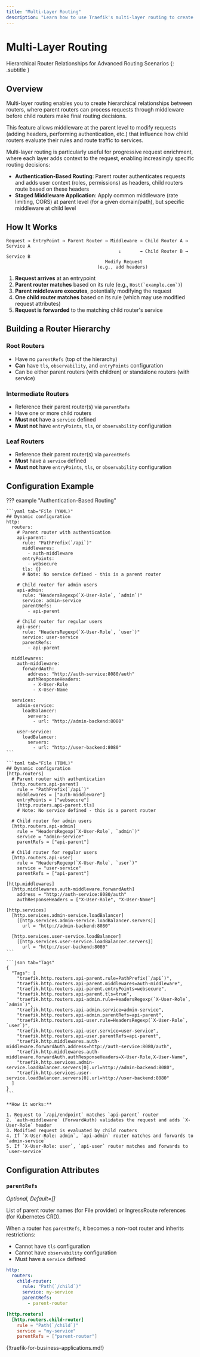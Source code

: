 ```yaml
---
title: "Multi-Layer Routing"
description: "Learn how to use Traefik's multi-layer routing to create hierarchical router relationships where parent routers can apply middleware before child routers make routing decisions."
---
```


# Multi-Layer Routing

Hierarchical Router Relationships for Advanced Routing Scenarios
{: .subtitle }

## Overview

Multi-layer routing enables you to create hierarchical relationships between routers,
where parent routers can process requests through middleware before child routers make final routing decisions.

This feature allows middleware at the parent level to modify requests (adding headers, performing authentication, etc.) that influence how child routers evaluate their rules and route traffic to services.

Multi-layer routing is particularly useful for progressive request enrichment, where each layer adds context to the request, enabling increasingly specific routing decisions:

- **Authentication-Based Routing**: Parent router authenticates requests and adds user context (roles, permissions) as headers, child routers route based on these headers
- **Staged Middleware Application**: Apply common middleware (rate limiting, CORS) at parent level (for a given domain/path), but specific middleware at child level

## How It Works

```
Request → EntryPoint → Parent Router → Middleware → Child Router A → Service A
                                          ↓       → Child Router B → Service B
                                     Modify Request
                                  (e.g., add headers)
```

1. **Request arrives** at an entrypoint
2. **Parent router matches** based on its rule (e.g., ```Host(`example.com`)```)
3. **Parent middleware executes**, potentially modifying the request
4. **One child router matches** based on its rule (which may use modified request attributes)
5. **Request is forwarded** to the matching child router's service

## Building a Router Hierarchy

### Root Routers

- Have no `parentRefs` (top of the hierarchy)
- **Can** have `tls`, `observability`, and `entryPoints` configuration
- Can be either parent routers (with children) or standalone routers (with service)

### Intermediate Routers

- Reference their parent router(s) via `parentRefs`
- Have one or more child routers
- **Must not** have a `service` defined
- **Must not** have `entryPoints`, `tls`, or `observability` configuration

### Leaf Routers

- Reference their parent router(s) via `parentRefs`
- **Must** have a `service` defined
- **Must not** have `entryPoints`, `tls`, or `observability` configuration

## Configuration Example

??? example "Authentication-Based Routing"

    ```yaml tab="File (YAML)"
    ## Dynamic configuration
    http:
      routers:
        # Parent router with authentication
        api-parent:
          rule: "PathPrefix(`/api`)"
          middlewares:
            - auth-middleware
          entryPoints:
            - websecure
          tls: {}
          # Note: No service defined - this is a parent router

        # Child router for admin users
        api-admin:
          rule: "HeadersRegexp(`X-User-Role`, `admin`)"
          service: admin-service
          parentRefs:
            - api-parent

        # Child router for regular users
        api-user:
          rule: "HeadersRegexp(`X-User-Role`, `user`)"
          service: user-service
          parentRefs:
            - api-parent

      middlewares:
        auth-middleware:
          forwardAuth:
            address: "http://auth-service:8080/auth"
            authResponseHeaders:
              - X-User-Role
              - X-User-Name

      services:
        admin-service:
          loadBalancer:
            servers:
              - url: "http://admin-backend:8080"

        user-service:
          loadBalancer:
            servers:
              - url: "http://user-backend:8080"
    ```

    ```toml tab="File (TOML)"
    ## Dynamic configuration
    [http.routers]
      # Parent router with authentication
      [http.routers.api-parent]
        rule = "PathPrefix(`/api`)"
        middlewares = ["auth-middleware"]
        entryPoints = ["websecure"]
        [http.routers.api-parent.tls]
        # Note: No service defined - this is a parent router

      # Child router for admin users
      [http.routers.api-admin]
        rule = "HeadersRegexp(`X-User-Role`, `admin`)"
        service = "admin-service"
        parentRefs = ["api-parent"]

      # Child router for regular users
      [http.routers.api-user]
        rule = "HeadersRegexp(`X-User-Role`, `user`)"
        service = "user-service"
        parentRefs = ["api-parent"]

    [http.middlewares]
      [http.middlewares.auth-middleware.forwardAuth]
        address = "http://auth-service:8080/auth"
        authResponseHeaders = ["X-User-Role", "X-User-Name"]

    [http.services]
      [http.services.admin-service.loadBalancer]
        [[http.services.admin-service.loadBalancer.servers]]
          url = "http://admin-backend:8080"

      [http.services.user-service.loadBalancer]
        [[http.services.user-service.loadBalancer.servers]]
          url = "http://user-backend:8080"
    ```

    ```json tab="Tags"
    {
      "Tags": [
        "traefik.http.routers.api-parent.rule=PathPrefix(`/api`)",
        "traefik.http.routers.api-parent.middlewares=auth-middleware",
        "traefik.http.routers.api-parent.entryPoints=websecure",
        "traefik.http.routers.api-parent.tls=true",
        "traefik.http.routers.api-admin.rule=HeadersRegexp(`X-User-Role`, `admin`)",
        "traefik.http.routers.api-admin.service=admin-service",
        "traefik.http.routers.api-admin.parentRefs=api-parent",
        "traefik.http.routers.api-user.rule=HeadersRegexp(`X-User-Role`, `user`)",
        "traefik.http.routers.api-user.service=user-service",
        "traefik.http.routers.api-user.parentRefs=api-parent",
        "traefik.http.middlewares.auth-middleware.forwardAuth.address=http://auth-service:8080/auth",
        "traefik.http.middlewares.auth-middleware.forwardAuth.authResponseHeaders=X-User-Role,X-User-Name",
        "traefik.http.services.admin-service.loadBalancer.servers[0].url=http://admin-backend:8080",
        "traefik.http.services.user-service.loadBalancer.servers[0].url=http://user-backend:8080"
      ]
    }
    ```

    **How it works:**

    1. Request to `/api/endpoint` matches `api-parent` router
    2. `auth-middleware` (ForwardAuth) validates the request and adds `X-User-Role` header
    3. Modified request is evaluated by child routers
    4. If `X-User-Role: admin`, `api-admin` router matches and forwards to `admin-service`
    5. If `X-User-Role: user`, `api-user` router matches and forwards to `user-service`


## Configuration Attributes

### `parentRefs`

_Optional, Default=[]_

List of parent router names (for File provider) or IngressRoute references (for Kubernetes CRD).

When a router has `parentRefs`, it becomes a non-root router and inherits restrictions:
- Cannot have `tls` configuration
- Cannot have `observability` configuration
- Must have a `service` defined

```yaml tab="File (YAML)"
http:
  routers:
    child-router:
      rule: "Path(`/child`)"
      service: my-service
      parentRefs:
        - parent-router
```

```toml tab="File (TOML)"
[http.routers]
  [http.routers.child-router]
    rule = "Path(`/child`)"
    service = "my-service"
    parentRefs = ["parent-router"]
```

{!traefik-for-business-applications.md!}